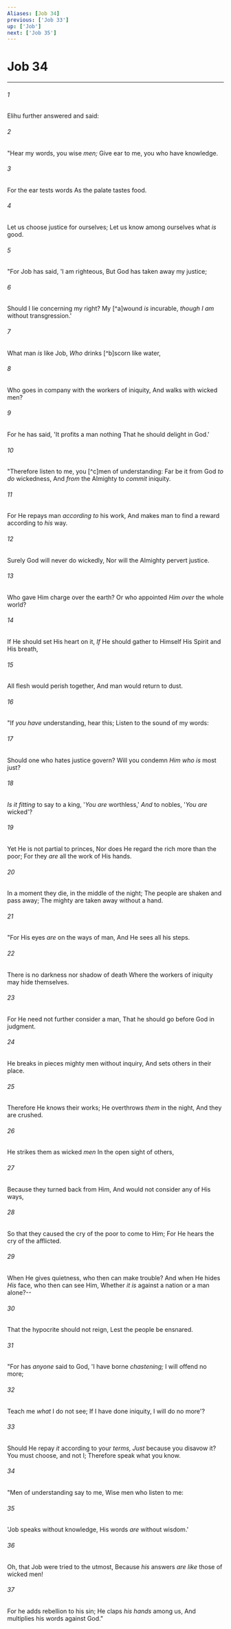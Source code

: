 ```yaml
---
Aliases: [Job 34]
previous: ['Job 33']
up: ['Job']
next: ['Job 35']
---
```

# Job 34

***


###### 1 
Elihu further answered and said: 

###### 2 
"Hear my words, you wise _men;_ Give ear to me, you who have knowledge. 

###### 3 
For the ear tests words As the palate tastes food. 

###### 4 
Let us choose justice for ourselves; Let us know among ourselves what _is_ good. 

###### 5 
"For Job has said, 'I am righteous, But God has taken away my justice; 

###### 6 
Should I lie concerning my right? My [^a]wound _is_ incurable, _though I am_ without transgression.' 

###### 7 
What man _is_ like Job, _Who_ drinks [^b]scorn like water, 

###### 8 
Who goes in company with the workers of iniquity, And walks with wicked men? 

###### 9 
For he has said, 'It profits a man nothing That he should delight in God.' 

###### 10 
"Therefore listen to me, you [^c]men of understanding: Far be it from God _to do_ wickedness, And _from_ the Almighty to _commit_ iniquity. 

###### 11 
For He repays man _according to_ his work, And makes man to find a reward according to _his_ way. 

###### 12 
Surely God will never do wickedly, Nor will the Almighty pervert justice. 

###### 13 
Who gave Him charge over the earth? Or who appointed _Him over_ the whole world? 

###### 14 
If He should set His heart on it, _If_ He should gather to Himself His Spirit and His breath, 

###### 15 
All flesh would perish together, And man would return to dust. 

###### 16 
"If _you have_ understanding, hear this; Listen to the sound of my words: 

###### 17 
Should one who hates justice govern? Will you condemn _Him who is_ most just? 

###### 18 
_Is it fitting_ to say to a king, '_You are_ worthless,' _And_ to nobles, '_You are_ wicked'? 

###### 19 
Yet He is not partial to princes, Nor does He regard the rich more than the poor; For they _are_ all the work of His hands. 

###### 20 
In a moment they die, in the middle of the night; The people are shaken and pass away; The mighty are taken away without a hand. 

###### 21 
"For His eyes _are_ on the ways of man, And He sees all his steps. 

###### 22 
There is no darkness nor shadow of death Where the workers of iniquity may hide themselves. 

###### 23 
For He need not further consider a man, That he should go before God in judgment. 

###### 24 
He breaks in pieces mighty men without inquiry, And sets others in their place. 

###### 25 
Therefore He knows their works; He overthrows _them_ in the night, And they are crushed. 

###### 26 
He strikes them as wicked _men_ In the open sight of others, 

###### 27 
Because they turned back from Him, And would not consider any of His ways, 

###### 28 
So that they caused the cry of the poor to come to Him; For He hears the cry of the afflicted. 

###### 29 
When He gives quietness, who then can make trouble? And when He hides _His_ face, who then can see Him, Whether _it is_ against a nation or a man alone?-- 

###### 30 
That the hypocrite should not reign, Lest the people be ensnared. 

###### 31 
"For has _anyone_ said to God, 'I have borne _chastening;_ I will offend no more; 

###### 32 
Teach me _what_ I do not see; If I have done iniquity, I will do no more'? 

###### 33 
Should He repay _it_ according to your _terms,_ _Just_ because you disavow it? You must choose, and not I; Therefore speak what you know. 

###### 34 
"Men of understanding say to me, Wise men who listen to me: 

###### 35 
'Job speaks without knowledge, His words _are_ without wisdom.' 

###### 36 
Oh, that Job were tried to the utmost, Because _his_ answers _are like_ those of wicked men! 

###### 37 
For he adds rebellion to his sin; He claps _his hands_ among us, And multiplies his words against God."
